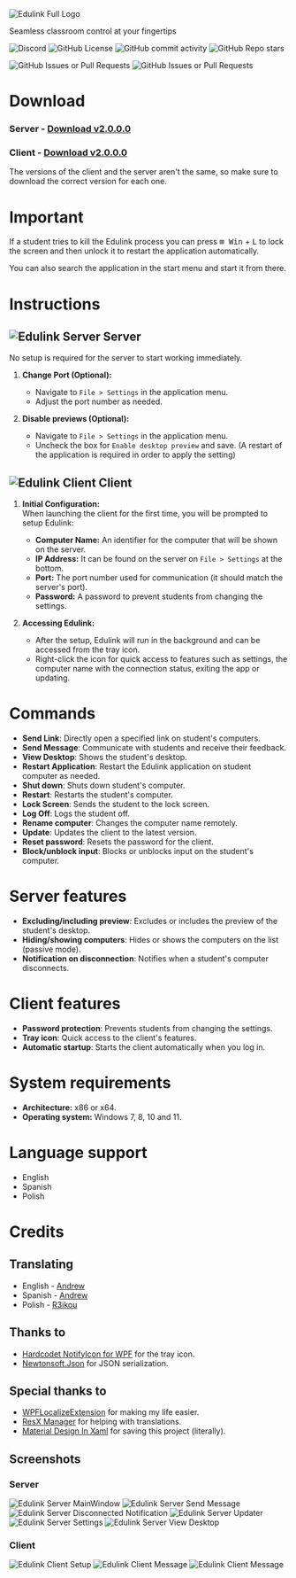 <picture>
    <source media="(prefers-color-scheme: dark)" srcset="Assets/Logo/EdulinkLogoFullDarkTheme@0.25x.png">
    <source media="(prefers-color-scheme: light)" srcset="Assets/Logo/EdulinkLogoFullLightTheme@0.25x.png">
    <img alt="Edulink Full Logo" src="./light.png">
</picture>

Seamless classroom control at your fingertips

![Discord](https://img.shields.io/discord/1308186919913390121?style=for-the-badge&logo=discord&logoColor=white)
![GitHub License](https://img.shields.io/github/license/lxvdev/Edulink?style=for-the-badge)
![GitHub commit activity](https://img.shields.io/github/commit-activity/t/lxvdev/Edulink?style=for-the-badge)
![GitHub Repo stars](https://img.shields.io/github/stars/lxvdev/Edulink?style=for-the-badge)

![GitHub Issues or Pull Requests](https://img.shields.io/github/issues/lxvdev/Edulink?style=for-the-badge)
![GitHub Issues or Pull Requests](https://img.shields.io/github/issues-pr/lxvdev/Edulink?style=for-the-badge)

# Download
### Server - [Download v2.0.0.0](https://github.com/lxvdev/Edulink/releases/tag/v2.0.0.0-server)
### Client - [Download v2.0.0.0](https://github.com/lxvdev/Edulink/releases/tag/v2.0.0.0-client)

The versions of the client and the server aren't the same, so make sure to download the correct version for each one.

# Important
If a student tries to kill the Edulink process you can press <kbd>⊞ Win</kbd> + <kbd>L</kbd> to lock the screen and then unlock it to restart the application automatically.

You can also search the application in the start menu and start it from there.

# Instructions

<h2 font-size>
    <img align="Top" src="Assets\Logo\Edulink_Server_32px.png" alt="Edulink Server">
    Server
</h2>

No setup is required for the server to start working immediately.

1. **Change Port (Optional):**  
   - Navigate to ```File > Settings``` in the application menu.
   - Adjust the port number as needed.

2. **Disable previews (Optional):**
   - Navigate to ```File > Settings``` in the application menu.
   - Uncheck the box for ```Enable desktop preview``` and save. (A restart of the application is required in order to apply the setting)

<h2>
    <img align="Top" src="Assets\Logo\Edulink_Client_32px.png" alt="Edulink Client">
    Client
</h2>

1. **Initial Configuration:**  
    When launching the client for the first time, you will be prompted to setup Edulink:
    - **Computer Name:** An identifier for the computer that will be shown on the server.
    - **IP Address:** It can be found on the server on ```File > Settings``` at the bottom.
    - **Port:** The port number used for communication (it should match the server's port).
    - **Password:** A password to prevent students from changing the settings.

2. **Accessing Edulink:**
   - After the setup, Edulink will run in the background and can be accessed from the tray icon.
   - Right-click the icon for quick access to features such as settings, the computer name with the connection status, exiting the app or updating.

# Commands
- **Send Link**: Directly open a specified link on student's computers.
- **Send Message**: Communicate with students and receive their feedback.
- **View Desktop**: Shows the student's desktop.
- **Restart Application**: Restart the Edulink application on student computer as needed.
- **Shut down**: Shuts down student's computer.
- **Restart**: Restarts the student's computer.
- **Lock Screen**: Sends the student to the lock screen.
- **Log Off**: Logs the student off.
- **Rename computer**: Changes the computer name remotely.
- **Update**: Updates the client to the latest version.
- **Reset password**: Resets the password for the client.
- **Block/unblock input**: Blocks or unblocks input on the student's computer.

# Server features
- **Excluding/including preview**: Excludes or includes the preview of the student's desktop.
- **Hiding/showing computers**: Hides or shows the computers on the list (passive mode).
- **Notification on disconnection**: Notifies when a student's computer disconnects.

# Client features
- **Password protection**: Prevents students from changing the settings.
- **Tray icon**: Quick access to the client's features.
- **Automatic startup**: Starts the client automatically when you log in.

# System requirements
- **Architecture:** x86 or x64.
- **Operating system:** Windows 7, 8, 10 and 11.

# Language support
- English
- Spanish
- Polish

# Credits
## Translating
- English - [Andrew](https://github.com/lxvdev)
- Spanish - [Andrew](https://github.com/lxvdev)
- Polish - [R3ikou](https://github.com/R3ikou)

## Thanks to
- [Hardcodet NotifyIcon for WPF](https://github.com/hardcodet/wpf-notifyicon) for the tray icon.
- [Newtonsoft.Json](https://github.com/JamesNK/Newtonsoft.Json) for JSON serialization.

## Special thanks to
- [WPFLocalizeExtension](https://github.com/XAMLMarkupExtensions/WPFLocalizeExtension) for making my life easier.
- [ResX Manager](https://github.com/dotnet/ResXResourceManager) for helping with translations.
- [Material Design In Xaml](https://github.com/MaterialDesignInXAML/MaterialDesignInXamlToolkit) for saving this project (literally).

## Screenshots
### Server
![Edulink Server MainWindow](Assets/Screenshots/Edulink_Server_MainScreenConnected.png)
![Edulink Server Send Message](Assets/Screenshots/Edulink_Server_SendMessage.png)
![Edulink Server Disconnected Notification](Assets/Screenshots/Edulink_Server_DisconnectedNotification.png)
![Edulink Server Updater](Assets/Screenshots/Edulink_Server_Updater.png)
![Edulink Server Settings](Assets/Screenshots/Edulink_Server_Settings.png)
![Edulink Server View Desktop](Assets/Screenshots/Edulink_Server_ViewDesktop.png)

### Client
![Edulink Client Setup](Assets/Screenshots/Edulink_Client_Setup.png)
![Edulink Client Message](Assets/Screenshots/Edulink_Client_TrayIcon.png)
![Edulink Client Message](Assets/Screenshots/Edulink_Client_Message.png)
